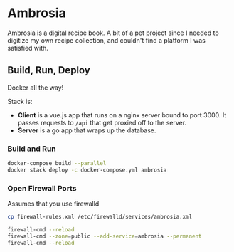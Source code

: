 # Ambrosia

Ambrosia is a digital recipe book. A bit of a pet project since I needed to digitize my own recipe collection, and couldn't find a platform I was satisfied with.

## Build, Run, Deploy

Docker all the way!

Stack is:
* **Client** is a vue.js app that runs on a nginx server bound to port 3000. It passes requests to `/api` that get proxied off to the server.
* **Server** is a go app that wraps up the database.

### Build and Run
```bash
docker-compose build --parallel
docker stack deploy -c docker-compose.yml ambrosia
```

### Open Firewall Ports
Assumes that you use firewalld
```bash
cp firewall-rules.xml /etc/firewalld/services/ambrosia.xml

firewall-cmd --reload
firewall-cmd --zone=public --add-service=ambrosia --permanent
firewall-cmd --reload
```
